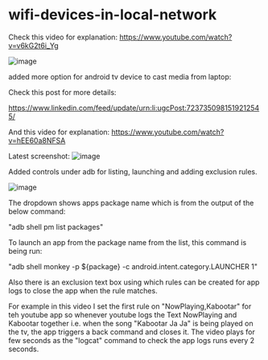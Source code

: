 # wifi-devices-in-local-network

Check this video for explanation: https://www.youtube.com/watch?v=v6kG2t6i_Yg

![image](https://github.com/user-attachments/assets/161de2cc-49be-4771-8df3-35b9c4c817d3)

added more option for android tv device to cast media from laptop:

Check this post for more details:

https://www.linkedin.com/feed/update/urn:li:ugcPost:7237350981519212545/

And this video for explanation: https://www.youtube.com/watch?v=hEE60a8NFSA

Latest screenshot: ![image](https://github.com/user-attachments/assets/2d581d16-4cb2-42fb-9e3f-07d989855389)

Added controls under adb for listing, launching and adding exclusion rules.

![image](https://github.com/user-attachments/assets/1d523220-f680-4ea2-9ef1-0b19c9552ea5)

The dropdown shows apps package name which is from the output of the below command:

"adb shell pm list packages"

To launch an app from the package name from the list, this command is being run:

"adb shell monkey -p ${package} -c android.intent.category.LAUNCHER 1"

Also there is an exclusion text box using which rules can be created for app logs to close the app when the rule matches.

For example in this video I set the first rule on "NowPlaying,Kabootar" for teh youtube app so whenever youtube logs the Text NowPlaying and Kabootar together i.e. when the song "Kabootar Ja Ja" is being played on the tv, the app triggers a back command and closes it. The video plays for few seconds as the "logcat" command to check the app logs runs every 2 seconds.

